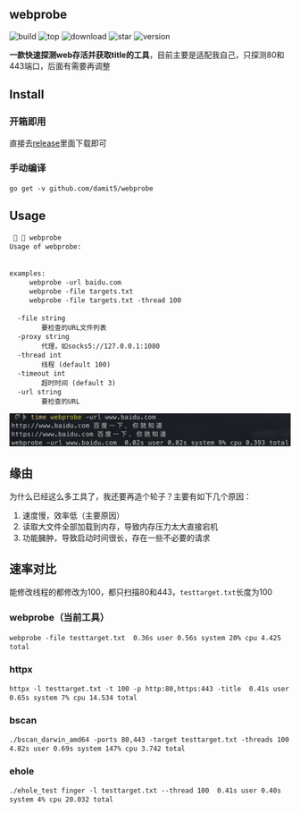 ## webprobe

![build](https://img.shields.io/github/workflow/status/damit5/webprobe/Go) ![top](https://img.shields.io/github/languages/top/damit5/webprobe) ![download](https://img.shields.io/github/downloads/damit5/webprobe/total) ![star](https://img.shields.io/github/stars/damit5/webprobe) ![version](https://img.shields.io/github/go-mod/go-version/damit5/webprobe)

**一款快速探测web存活并获取title的工具**，目前主要是适配我自己，只探测80和443端口，后面有需要再调整



## Install

### 开箱即用

直接去[release](https://github.com/damit5/webprobe/releases)里面下载即可

### 手动编译

```shell
go get -v github.com/damit5/webprobe
```



## Usage

```
   webprobe
Usage of webprobe:


examples:
	 webprobe -url baidu.com
	 webprobe -file targets.txt
	 webprobe -file targets.txt -thread 100

  -file string
    	要检查的URL文件列表
  -proxy string
    	代理，如socks5://127.0.0.1:1080
  -thread int
    	线程 (default 100)
  -timeout int
    	超时时间 (default 3)
  -url string
    	要检查的URL
```

![use](README.assets/image-20220607162541412.png)



## 缘由

为什么已经这么多工具了，我还要再造个轮子？主要有如下几个原因：

1. 速度慢，效率低（主要原因）
2. 读取大文件全部加载到内存，导致内存压力太大直接宕机
3. 功能臃肿，导致启动时间很长，存在一些不必要的请求



## 速率对比

能修改线程的都修改为100，都只扫描80和443，`testtarget.txt`长度为100

### webprobe（当前工具）

```shell
webprobe -file testtarget.txt  0.36s user 0.56s system 20% cpu 4.425 total
```



### httpx

```shell
httpx -l testtarget.txt -t 100 -p http:80,https:443 -title  0.41s user 0.65s system 7% cpu 14.534 total
```



### bscan

```shell
./bscan_darwin_amd64 -ports 80,443 -target testtarget.txt -threads 100  4.82s user 0.69s system 147% cpu 3.742 total
```



### ehole

```shell
./ehole_test finger -l testtarget.txt --thread 100  0.41s user 0.40s system 4% cpu 20.032 total
```

